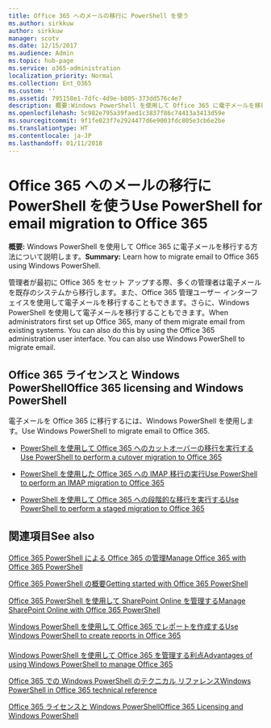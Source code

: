 ```yaml
---
title: Office 365 へのメールの移行に PowerShell を使う
ms.author: sirkkuw
author: sirkkuw
manager: scotv
ms.date: 12/15/2017
ms.audience: Admin
ms.topic: hub-page
ms.service: o365-administration
localization_priority: Normal
ms.collection: Ent_O365
ms.custom: ''
ms.assetid: 795158e1-7dfc-4d9e-b805-373dd576c4e7
description: 概要:Windows PowerShell を使用して Office 365 に電子メールを移行する方法について説明します。
ms.openlocfilehash: 5c982e795a39faed1c3837f86c74413a3413d59e
ms.sourcegitcommit: 9f1fe023f7e2924477d6e9003fdc805e3cb6e2be
ms.translationtype: HT
ms.contentlocale: ja-JP
ms.lasthandoff: 01/11/2018
---
```

# <a name="use-powershell-for-email-migration-to-office-365"></a><span data-ttu-id="980df-103">Office 365 へのメールの移行に PowerShell を使う</span><span class="sxs-lookup"><span data-stu-id="980df-103">Use PowerShell for email migration to Office 365</span></span>

 <span data-ttu-id="980df-104">**概要:** Windows PowerShell を使用して Office 365 に電子メールを移行する方法について説明します。</span><span class="sxs-lookup"><span data-stu-id="980df-104">**Summary:** Learn how to migrate email to Office 365 using Windows PowerShell.</span></span>
  
<span data-ttu-id="980df-p101">管理者が最初に Office 365 をセット アップする際、多くの管理者は電子メールを既存のシステムから移行します。また、Office 365 管理ユーザー インターフェイスを使用して電子メールを移行することもできます。さらに、Windows PowerShell を使用して電子メールを移行することもできます。</span><span class="sxs-lookup"><span data-stu-id="980df-p101">When administrators first set up Office 365, many of them migrate email from existing systems. You can also do this by using the Office 365 administration user interface. You can also use Windows PowerShell to migrate email.</span></span>
  
## <a name="office-365-licensing-and-windows-powershell"></a><span data-ttu-id="980df-108">Office 365 ライセンスと Windows PowerShell</span><span class="sxs-lookup"><span data-stu-id="980df-108">Office 365 licensing and Windows PowerShell</span></span>

<span data-ttu-id="980df-109">電子メールを Office 365 に移行するには、Windows PowerShell を使用します。</span><span class="sxs-lookup"><span data-stu-id="980df-109">Use Windows PowerShell to migrate email to Office 365.</span></span> 
  
- [<span data-ttu-id="980df-110">PowerShell を使用して Office 365 へのカットオーバーの移行を実行する</span><span class="sxs-lookup"><span data-stu-id="980df-110">Use PowerShell to perform a cutover migration to Office 365</span></span>](use-powershell-to-perform-a-cutover-migration-to-office-365.md)
    
- [<span data-ttu-id="980df-111">PowerShell を使用した Office 365 への IMAP 移行の実行</span><span class="sxs-lookup"><span data-stu-id="980df-111">Use PowerShell to perform an IMAP migration to Office 365</span></span>](use-powershell-to-perform-an-imap-migration-to-office-365.md)
    
- [<span data-ttu-id="980df-112">PowerShell を使用して Office 365 への段階的な移行を実行する</span><span class="sxs-lookup"><span data-stu-id="980df-112">Use PowerShell to perform a staged migration to Office 365</span></span>](use-powershell-to-perform-a-staged-migration-to-office-365.md)
    
## <a name="see-also"></a><span data-ttu-id="980df-113">関連項目</span><span class="sxs-lookup"><span data-stu-id="980df-113">See also</span></span>

#### 

[<span data-ttu-id="980df-114">Office 365 PowerShell による Office 365 の管理</span><span class="sxs-lookup"><span data-stu-id="980df-114">Manage Office 365 with Office 365 PowerShell</span></span>](manage-office-365-with-office-365-powershell.md)
  
[<span data-ttu-id="980df-115">Office 365 PowerShell の概要</span><span class="sxs-lookup"><span data-stu-id="980df-115">Getting started with Office 365 PowerShell</span></span>](getting-started-with-office-365-powershell.md)
  
[<span data-ttu-id="980df-116">Office 365 PowerShell を使用して SharePoint Online を管理する</span><span class="sxs-lookup"><span data-stu-id="980df-116">Manage SharePoint Online with Office 365 PowerShell</span></span>](manage-sharepoint-online-with-office-365-powershell.md)
  
[<span data-ttu-id="980df-117">Windows PowerShell を使用して Office 365 でレポートを作成する</span><span class="sxs-lookup"><span data-stu-id="980df-117">Use Windows PowerShell to create reports in Office 365</span></span>](use-windows-powershell-to-create-reports-in-office-365.md)
#### 

<span data-ttu-id="980df-118">[Windows PowerShell を使用して Office 365 を管理する利点]((http://technet.microsoft.com/library/15144a50-453e-4cd5-befd-bc6736697967.aspx))</span><span class="sxs-lookup"><span data-stu-id="980df-118">[Advantages of using Windows PowerShell to manage Office 365]((http://technet.microsoft.com/library/15144a50-453e-4cd5-befd-bc6736697967.aspx))</span></span>
  
<span data-ttu-id="980df-119">[Office 365 での Windows PowerShell のテクニカル リファレンス]((http://technet.microsoft.com/library/10d5c66a-7579-4319-aaa5-7a5e21d49cea.aspx))</span><span class="sxs-lookup"><span data-stu-id="980df-119">[Windows PowerShell in Office 365 technical reference]((http://technet.microsoft.com/library/10d5c66a-7579-4319-aaa5-7a5e21d49cea.aspx))</span></span>
  
<span data-ttu-id="980df-120">[Office 365 ライセンスと Windows PowerShell]((http://technet.microsoft.com/library/6ca0e430-f7ba-4184-becf-14c6c5c8dde5.aspx))</span><span class="sxs-lookup"><span data-stu-id="980df-120">[Office 365 Licensing and Windows PowerShell]((http://technet.microsoft.com/library/6ca0e430-f7ba-4184-becf-14c6c5c8dde5.aspx))</span></span>

